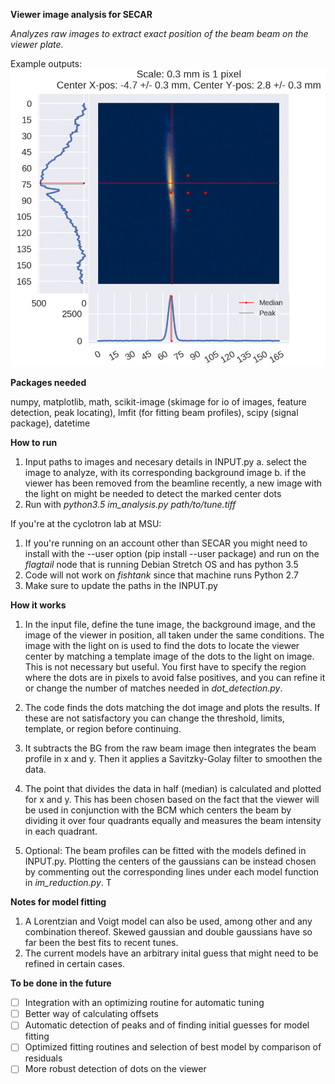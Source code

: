 **Viewer image analysis for SECAR**

*Analyzes raw images to extract exact position of the beam beam on the viewer plate.*

Example outputs:
 ![viewer_example](output/march_beam.gif)
 
**Packages needed**

numpy, matplotlib, math,
scikit-image (skimage for io of images, feature detection, peak locating),
lmfit (for fitting beam profiles),
scipy (signal package),
datetime

**How to run**

1. Input paths to images and necesary details in INPUT.py
   a. select the image to analyze, with its corresponding background image
   b. if the viewer has been removed from the beamline recently, a new image with the light on might be needed to detect the marked center dots
2. Run with *python3.5 im_analysis.py path/to/tune.tiff*

If you're at the cyclotron lab at MSU:

1. If you're running on an account other than SECAR you might need to install with the --user option (pip install --user package) and run on the *flagtail* node that is running Debian Stretch OS and has python 3.5
2. Code will not work on *fishtank* since that machine runs Python 2.7
3. Make sure to update the paths in the INPUT.py

**How it works**

1. In the input file, define the tune image, the background image, and the image of the viewer in position, all taken under the same conditions. The image with the light on is used to find the dots to locate the viewer center by matching a template image of the dots to the light on image. This is not necessary but useful. You first have to specify the region where the dots are in pixels to avoid false positives, and you can refine it or change the number of matches needed in *dot_detection.py*.

2. The code finds the dots matching the dot image and plots the results. If these are not satisfactory you can change the threshold, limits, template, or region before continuing.

3. It subtracts the BG from the raw beam image then integrates the beam profile in x and y. Then it applies a Savitzky-Golay filter to smoothen the data.

4. The point that divides the data in half (median) is calculated and plotted for x and y. This has been chosen based on the fact that the viewer will be used in conjunction with the BCM which centers the beam by dividing it over four quadrants equally and measures the beam intensity in each quadrant. 

5. Optional: The beam profiles can be fitted with the models defined in INPUT.py. Plotting the centers of the gaussians can be instead chosen by commenting out the corresponding lines under each model function in *im_reduction.py*. T
 
**Notes for model fitting**

1. A Lorentzian and Voigt model can also be used, among other and any combination thereof. Skewed gaussian and double gaussians have so far been the best fits to recent tunes.
2. The current models have an arbitrary inital guess that might need to be refined in certain cases. 

**To be done in the future**

- [ ] Integration with an optimizing routine for automatic tuning
- [ ] Better way of calculating offsets
- [ ] Automatic  detection of peaks and of finding initial guesses for model fitting
- [ ] Optimized fitting routines and selection of best model by comparison of residuals
- [ ] More robust detection of dots on the viewer
